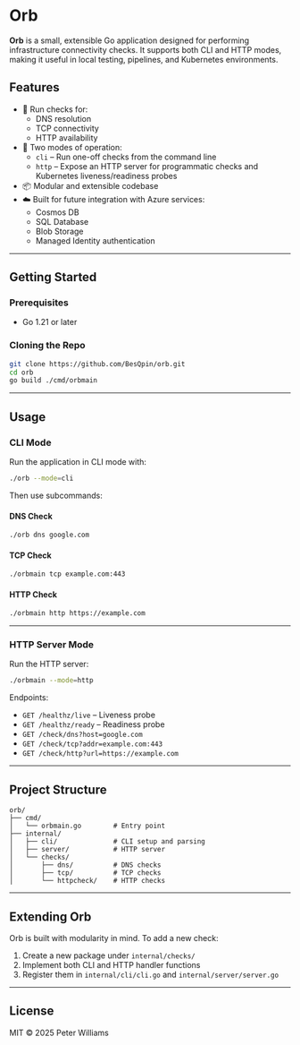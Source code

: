 # Orb

**Orb** is a small, extensible Go application designed for performing infrastructure connectivity checks. It supports both CLI and HTTP modes, making it useful in local testing, pipelines, and Kubernetes environments.

## Features

- 🔌 Run checks for:
  - DNS resolution
  - TCP connectivity
  - HTTP availability
- 🧪 Two modes of operation:
  - `cli` – Run one-off checks from the command line
  - `http` – Expose an HTTP server for programmatic checks and Kubernetes liveness/readiness probes
- 📦 Modular and extensible codebase
- ☁️ Built for future integration with Azure services:
  - Cosmos DB
  - SQL Database
  - Blob Storage
  - Managed Identity authentication

---

## Getting Started

### Prerequisites

- Go 1.21 or later

### Cloning the Repo

```bash
git clone https://github.com/BesQpin/orb.git
cd orb
go build ./cmd/orbmain
```

---

## Usage

### CLI Mode

Run the application in CLI mode with:

```bash
./orb --mode=cli
```

Then use subcommands:

#### DNS Check

```bash
./orb dns google.com
```

#### TCP Check

```bash
./orbmain tcp example.com:443
```

#### HTTP Check

```bash
./orbmain http https://example.com
```

---

### HTTP Server Mode

Run the HTTP server:

```bash
./orbmain --mode=http
```

Endpoints:

- `GET /healthz/live` – Liveness probe
- `GET /healthz/ready` – Readiness probe
- `GET /check/dns?host=google.com`
- `GET /check/tcp?addr=example.com:443`
- `GET /check/http?url=https://example.com`

---

## Project Structure

```
orb/
├── cmd/
│   └── orbmain.go        # Entry point
├── internal/
│   ├── cli/              # CLI setup and parsing
│   ├── server/           # HTTP server
│   └── checks/
│       ├── dns/          # DNS checks
│       ├── tcp/          # TCP checks
│       └── httpcheck/    # HTTP checks
```

---

## Extending Orb

Orb is built with modularity in mind. To add a new check:

1. Create a new package under `internal/checks/`
2. Implement both CLI and HTTP handler functions
3. Register them in `internal/cli/cli.go` and `internal/server/server.go`

---

## License

MIT © 2025 Peter Williams
